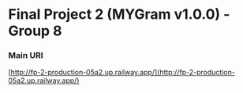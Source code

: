 # Final Project 2 (MYGram v1.0.0) - Group 8

### Main URI

[http://fp-2-production-05a2.up.railway.app/](http://fp-2-production-05a2.up.railway.app/)
